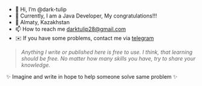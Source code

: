 - 👋 Hi, I’m @dark-tulip
- 👀 Currently, I am a Java Developer, My congratulations!!!
- 🌱 Almaty, Kazakhstan
- 📫 How to reach me darktulip28@gmail.com
- ✉️ If you have some problems, contact me via <a href="https://t.me/dark_tulip">telegram</a>
> <i>Anything I write or published here is free to use. I think, that learning should be free. No matter how many skills you have, try to share your knowledge. </i>

✨ Imagine and write in hope to help someone solve same problem ✨

<!---
dark-tulip/dark-tulip is a ✨ special ✨ repository because its `README.md` (this file) appears on your GitHub profile.
You can click the Preview link to take a look at your changes.
--->
